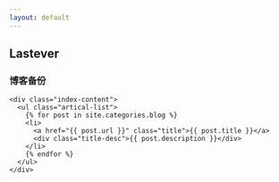 ```yaml
---
layout: default
---
```


<body>
  <div class="index-wrapper">
    <div class="aside">
      <div class="info-card">
        <h2>Lastever</h2>
        <h3>博客备份</h3>
      </div>
      <div id="particles-js"></div>
    </div>

    <div class="index-content">
      <ul class="artical-list">
        {% for post in site.categories.blog %}
        <li>
          <a href="{{ post.url }}" class="title">{{ post.title }}</a>
          <div class="title-desc">{{ post.description }}</div>
        </li>
        {% endfor %}
      </ul>
    </div>
  </div>
</body>
